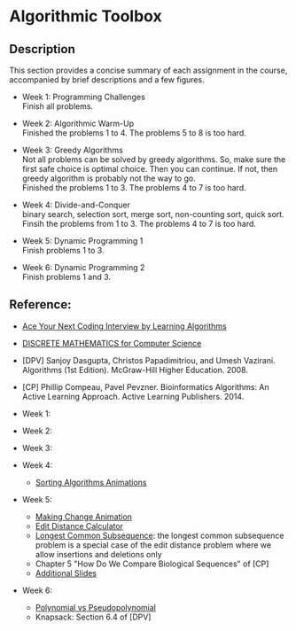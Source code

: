 # Algorithmic Toolbox

## Description

This section provides a concise summary of each assignment in the course, accompanied by brief descriptions and a few figures.

- Week 1: Programming Challenges  
  Finish all problems.

- Week 2: Algorithmic Warm-Up  
  Finished the problems 1 to 4. The problems 5 to 8 is too hard.  

- Week 3: Greedy Algorithms  
  Not all problems can be solved by greedy algorithms. So, make sure the first safe choice is optimal choice. Then you can continue. If not, then greedy algorithm is probably not the way to go.  
  Finished the problems 1 to 3. The problems 4 to 7 is too hard.

- Week 4: Divide-and-Conquer  
  binary search, selection sort, merge sort, non-counting sort, quick sort. Finsih the problems from 1 to 3. The problems 4 to 7 is too hard.

- Week 5: Dynamic Programming 1  
  Finish problems 1 to 3. 

- Week 6: Dynamic Programming 2  
  Finish problems 1 and 3.


## Reference:
- [Ace Your Next Coding Interview by Learning Algorithms](https://stepik.org/course/102772/promo?utm_source=bookwebpage&utm_medium=intro)
- [DISCRETE MATHEMATICS for Computer Science](http://discrete-math.tilda.ws/?utm_source=coursera&utm_medium=reading&utm_campaign=toolbox)
- [DPV] Sanjoy Dasgupta, Christos Papadimitriou, and Umesh Vazirani. Algorithms (1st Edition). McGraw-Hill Higher Education. 2008.
- [CP] Phillip Compeau, Pavel Pevzner. Bioinformatics Algorithms: An Active Learning Approach. Active Learning Publishers. 2014.

- Week 1:

- Week 2:

- Week 3:

- Week 4:
  - [Sorting Algorithms Animations](https://www.toptal.com/developers/sorting-algorithms)

- Week 5:
  - [Making Change Animation](https://www.cs.usfca.edu/~galles/visualization/DPChange.html)
  - [Edit Distance Calculator](http://www.let.rug.nl/kleiweg/lev/)
  - [Longest Common Subsequence](https://www.cs.usfca.edu/~galles/visualization/DPLCS.html): the longest common subsequence problem is a special case of the edit distance problem where we allow insertions and deletions only
  - Chapter 5 "How Do We Compare Biological Sequences" of [CP]
  - [Additional Slides](https://www.dropbox.com/s/qxzh146jd72188d/dynprog.pdf?dl=0)

- Week 6:
  - [Polynomial vs Pseudopolynomial](https://stackoverflow.com/questions/4538581/why-is-the-knapsack-problem-pseudo-polynomial#answer-4538668)
  - Knapsack: Section 6.4 of [DPV]
